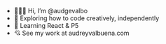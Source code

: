 - 👩🏻‍💻 Hi, I’m @audgevalbo
- 💭 Exploring how to code creatively, independently
- 🌱 Learning React & P5
- 💘 See my work at audreyvalbuena.com 
